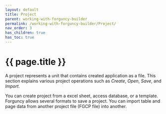 ```yaml
---
layout: default
title: Project
parent: working-with-forguncy-builder
permalink: /working-with-forguncy-builder/Project/
nav_order: 3
has_children: true
has_toc: true
---
```


# {{ page.title }}

A project represents a unit that contains created application as a file. This section explains various project operations such as *Create*, *Open*, *Save*, and *Import*. 

You can create project from a excel sheet, access database, or a template. Forguncy allows several formats to save a project. You can import table and page data from another project file (FGCP file) into another. 


